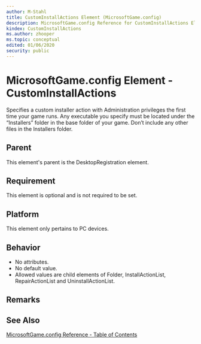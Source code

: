 ```yaml
---
author: M-Stahl
title: CustomInstallActions Element (MicrosoftGame.config)
description: MicrosoftGame.config Reference for CustomInstallActions Element.
kindex: CustomInstallActions
ms.author: zhooper
ms.topic: conceptual
edited: 01/06/2020
security: public
---
```


# MicrosoftGame.config Element - CustomInstallActions

Specifies a custom installer action with Administration privileges the first time your game runs. Any executable you specify must be located under the “Installers” folder in the base folder of your game. Don’t include any other files in the Installers folder.

## Parent
This element's parent is the DesktopRegistration element.

## Requirement
This element is optional and is not required to be set. 

## Platform
This element only pertains to PC devices.

## Behavior
* No attributes.
* No default value.
* Allowed values are child elements of Folder, InstallActionList, RepairActionList and UninstallActionList.

## Remarks


## See Also
[MicrosoftGame.config Reference - Table of Contents](gc-microsoftgameconfig-toc.md)  